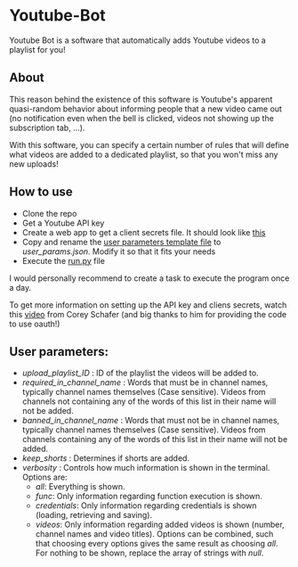 # Youtube-Bot
Youtube Bot is a software that automatically adds Youtube videos to a playlist for you!
## About
This reason behind the existence of this software is Youtube's apparent quasi-random behavior about informing people that a new video came out (no notification even when the bell is clicked, videos not showing up the subscription tab, ...). 

With this software, you can specify a certain number of rules that will define what videos are added to a dedicated playlist, so that you won't miss any new uploads!

## How to use
* Clone the repo
* Get a Youtube API key
* Create a web app to get a client secrets file. It should look like [this](src/client_secrets_template.json)
* Copy and rename the [user parameters template file](src/user_params_template.json) to *user_params.json*. Modify it so that it fits your needs
* Execute the [run.py](src/run.py) file

I would personally recommend to create a task to execute the program once a day.

To get more information on setting up the API key and cliens secrets, watch this [video](https://www.youtube.com/watch?v=vQQEaSnQ_bs) from Corey Schafer (and big thanks to him for providing the code to use oauth!)

## User parameters:
* *upload_playlist_ID* : ID of the playlist the videos will be added to.
* *required_in_channel_name* : Words that must be in channel names, typically channel names themselves (Case sensitive). Videos from channels not containing any of the words of this list in their name will not be added.
* *banned_in_channel_name* : Words that must not be in channel names, typically channel names themselves (Case sensitive). Videos from channels containing any of the words of this list in their name will not be added.
* *keep_shorts* : Determines if shorts are added.
* *verbosity* : Controls how much information is shown in the terminal. Options are:
  * *all*: Everything is shown.
  * *func*: Only information regarding function execution is shown.
  * *credentials*: Only information regarding credentials is shown (loading, retrieving and saving).
  * *videos*: Only information regarding added videos is shown (number, channel names and video titles).
  Options can be combined, such that choosing every options gives the same result as choosing *all*. For nothing to be shown, replace the array of strings with *null*.